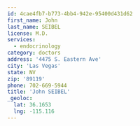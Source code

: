 ```yaml
---
id: 4cae4fb7-b773-4bb4-942e-95400d431d62
first_name: John
last_name: SEIBEL
license: M.D.
services:
  - endocrinology
category: doctors
address: '4475 S. Eastern Ave'
city: 'Las Vegas'
state: NV
zip: '89119'
phone: 702-669-5944
title: 'John SEIBEL'
_geoloc:
  lat: 36.1653
  lng: -115.116
---
```

